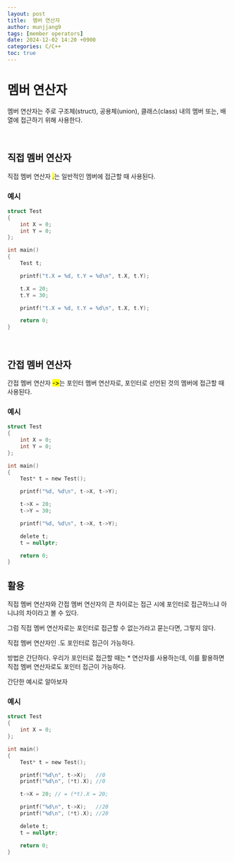 ```yaml
---
layout: post
title:  멤버 연산자
author: munjjang9
tags: [member operators]
date: 2024-12-02 14:20 +0900
categories: C/C++
toc: true
---
```


# 멤버 연산자
멤버 연산자는 주로 구조체(struct), 공용체(union), 클래스(class) 내의 멤버 또는, 배열에 접근하기 위해 사용한다.

<br>

## 직접 멤버 연산자
직접 멤버 연산자 <mark>.</mark>는 일반적인 멤버에 접근할 때 사용된다.

### 예시
```c
struct Test
{
    int X = 0;
    int Y = 0;
};

int main()
{
    Test t;

    printf("t.X = %d, t.Y = %d\n", t.X, t.Y);

	t.X = 20;
	t.Y = 30;

	printf("t.X = %d, t.Y = %d\n", t.X, t.Y);

    return 0;
}
```

<br>

## 간접 멤버 연산자
간접 멤버 연산자 <mark>-></mark>는 포인터 멤버 연산자로, 포인터로 선언된 것의 멤버에 접근할 때 사용된다.

### 예시
```c
struct Test
{
	int X = 0;
	int Y = 0;
};

int main()
{
	Test* t = new Test();

	printf("%d, %d\n", t->X, t->Y);

	t->X = 20;
	t->Y = 30;

	printf("%d, %d\n", t->X, t->Y);

	delete t;
	t = nullptr;

	return 0;
}
```

## 활용
직접 멤버 연산자와 간접 멤버 연산자의 큰 차이로는 접근 시에 포인터로 접근하느냐 아니냐의 차이라고 볼 수 있다.

그럼 직접 멤버 연산자로는 포인터로 접근할 수 없는가라고 묻는다면, 그렇지 않다.

직접 멤버 연산자인 .도 포인터로 접근이 가능하다.

방법은 간단하다. 우리가 포인터로 접근할 때는 * 연산자를 사용하는데, 이를 활용하면 직접 멤버 연산자로도 포인터 접근이 가능하다.

간단한 예시로 알아보자

### 예시
```c
struct Test
{
	int X = 0;
};

int main()
{
	Test* t = new Test();

	printf("%d\n", t->X);   //0
	printf("%d\n", (*t).X); //0

	t->X = 20; // = (*t).X = 20;

	printf("%d\n", t->X);   //20
	printf("%d\n", (*t).X); //20

	delete t;
	t = nullptr;

	return 0;
}
```